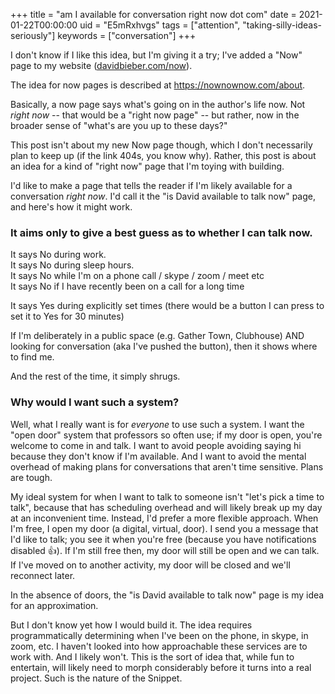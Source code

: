+++
title = "am I available for conversation right now dot com"
date = 2021-01-22T00:00:00
uid = "E5mRxhvgs"
tags = ["attention", "taking-silly-ideas-seriously"]
keywords = ["conversation"]
+++

I don't know if I like this idea, but I'm giving it a try; I've added a "Now" page to my website ([davidbieber.com/now](https://davidbieber.com/now/)).

The idea for now pages is described at https://nownownow.com/about.

Basically, a now page says what's going on in the author's life now. Not _right now_ -- that would be a "right now page" -- but rather, now in the broader sense of "what's are you up to these days?"

This post isn't about my new Now page though, which I don't necessarily plan to keep up (if the link 404s, you know why). Rather, this post is about an idea for a kind of "right now" page that I'm toying with building.

I'd like to make a page that tells the reader if I'm likely available for a conversation _right now_. I'd call it the "is David available to talk now" page, and here's how it might work.

### It aims only to give a best guess as to whether I can talk now.

It says No during work.<br/>
It says No during sleep hours.<br/>
It says No while I'm on a phone call / skype / zoom / meet etc<br/>
It says No if I have recently been on a call for a long time<br/>

It says Yes during explicitly set times (there would be a button I can press to set it to Yes for 30 minutes)

If I'm deliberately in a public space (e.g. Gather Town, Clubhouse) AND looking for conversation (aka I've pushed the button), then it shows where to find me.

And the rest of the time, it simply shrugs.

### Why would I want such a system?

Well, what I really want is for _everyone_ to use such a system. I want the "open door" system that professors so often use; if my door is open, you're welcome to come in and talk. I want to avoid people avoiding saying hi because they don't know if I'm available. And I want to avoid the mental overhead of making plans for conversations that aren't time sensitive. Plans are tough.

My ideal system for when I want to talk to someone isn't "let's pick a time to talk", because that has scheduling overhead and will likely break up my day at an inconvenient time. Instead, I'd prefer a more flexible approach. When I'm free, I open my door (a digital, virtual, door). I send you a message that I'd like to talk; you see it when you're free (because you have notifications disabled 👍). If I'm still free then, my door will still be open and we can talk. If I've moved on to another activity, my door will be closed and we'll reconnect later.

In the absence of doors, the "is David available to talk now" page is my idea for an approximation.

But I don't know yet how I would build it. The idea requires programmatically determining when I've been on the phone, in skype, in zoom, etc. I haven't looked into how approachable these services are to work with. And I likely won't. This is the sort of idea that, while fun to entertain, will likely need to morph considerably before it turns into a real project. Such is the nature of the Snippet.
